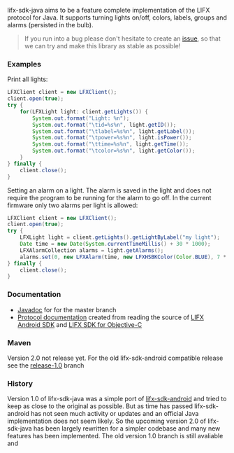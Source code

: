 lifx-sdk-java aims to be a feature complete implementation of the LIFX protocol for Java. It supports turning lights on/off, colors, labels, groups and alarms (persisted in the bulb).

> If you run into a bug please don't hesitate to create an [issue](https://github.com/besherman/lifx-sdk-java/issues), so that we can try and make this library as stable as possible!

### Examples
Print all lights:
```java
LFXClient client = new LFXClient();        
client.open(true);
try {
    for(LFXLight light: client.getLights()) {
        System.out.format("Light: %n");
        System.out.format("\tid=%s%n", light.getID());
        System.out.format("\tlabel=%s%n", light.getLabel());
        System.out.format("\tpower=%s%n", light.isPower());
        System.out.format("\ttime=%s%n", light.getTime());
        System.out.format("\tcolor=%s%n", light.getColor());                
    }
} finally {
    client.close();
}
```

Setting an alarm on a light. The alarm is saved in the light and does not require the program to be running for the alarm to go off. In the current firmware only two alarms per light is allowed:
```java
LFXClient client = new LFXClient();
client.open(true);
try {            
    LFXLight light = client.getLights().getLightByLabel("my light");
    Date time = new Date(System.currentTimeMillis() + 30 * 1000);
    LFXAlarmCollection alarms = light.getAlarms();                        
    alarms.set(0, new LFXAlarm(time, new LFXHSBKColor(Color.BLUE), 7 * 1000));
} finally {
    client.close();
}
```


### Documentation 
* [Javadoc](http://besherman.github.io/lifx-sdk-java/apidocs/master/index.html) for for the master branch 
* [Protocol documentation](https://docs.google.com/spreadsheets/d/1L4UBEpUuUmWIlIUyGKa9fPxNTEriz3l51T9QisAXi54/edit?usp=sharing) created from reading the source of [LIFX Android SDK](https://github.com/LIFX/lifx-sdk-android) and [LIFX SDK for Objective-C](https://github.com/LIFX/LIFXKit) 

### Maven
Version 2.0 not release yet. For the old lifx-sdk-android compatible release see the [release-1.0](https://github.com/besherman/lifx-sdk-java/tree/release-1.0) branch 

### History
Version 1.0 of lifx-sdk-java was a simple port of [lifx-sdk-android](https://github.com/LIFX/lifx-sdk-android) and tried to keep as close to the original as possible. But as time has passed lifx-sdk-android has not seen much activity or updates and an official Java implementation does not seem likely. So the upcoming version 2.0 of lifx-sdk-java has been largely rewritten for a simpler codebase and many new features has been implemented. The old version 1.0 branch is still avaliable and  